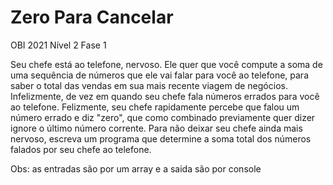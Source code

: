 # Zero Para Cancelar
OBI 2021 Nível 2 Fase 1

Seu chefe está ao telefone, nervoso. Ele quer que você compute a soma de uma sequência de números que ele vai falar para você ao telefone,
para saber o total das vendas em sua mais recente viagem de negócios.
Infelizmente, de vez em quando seu chefe fala números errados para você ao telefone.
Felizmente, seu chefe rapidamente percebe que falou um número errado e diz "zero", 
que como combinado previamente quer dizer ignore o último número corrente.
Para não deixar seu chefe ainda mais nervoso, escreva um programa que determine a soma total dos números falados por seu chefe ao telefone.

Obs: as entradas são por um array e a saida são por console